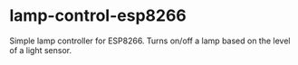 # lamp-control-esp8266
Simple lamp controller for ESP8266. Turns on/off a lamp based on the level of a light sensor.

